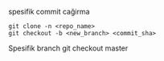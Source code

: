 spesifik commit cağirma
```
git clone -n <repo_name>
git checkout -b <new_branch> <commit_sha>
```
Spesifik branch
git checkout master
